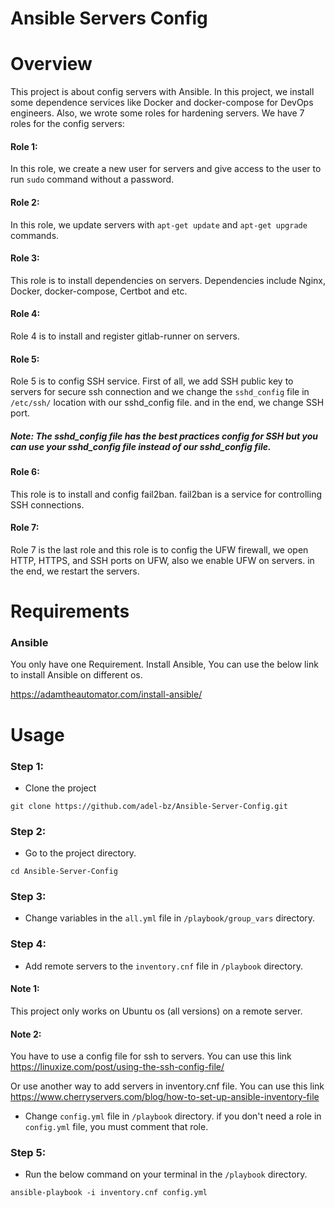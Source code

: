 # Ansible Servers Config

# Overview
This project is about config servers with Ansible. In this project, we install some dependence services like Docker and docker-compose for DevOps engineers.
Also, we wrote some roles for hardening servers.
We have 7 roles for the config servers:
#### Role 1: 
In this role, we create a new user for servers and give access to the user to run ``` sudo ``` command without a password.
#### Role 2: 
In this role, we update servers with ```apt-get update``` and ```apt-get upgrade``` commands.
#### Role 3: 
This role is to install dependencies on servers. Dependencies include Nginx, Docker, docker-compose, Certbot and etc.
#### Role 4:
Role 4 is to install and register gitlab-runner on servers.
#### Role 5:
Role 5 is to config SSH service. First of all, we add SSH public key to servers for secure ssh connection and we change the ```sshd_config``` file in ```/etc/ssh/``` location with our sshd_config file. and in the end, we change SSH port.
##### Note: The sshd_config file has the best practices config for SSH but you can use your sshd_config file instead of our sshd_config file.

#### Role 6:
This role is to install and config fail2ban. fail2ban is a service for controlling SSH connections.

#### Role 7:
Role 7 is the last role and this role is to config the UFW firewall, we open HTTP, HTTPS, and SSH ports on UFW, also we enable UFW on servers. in the end, we restart the servers.
# Requirements

### Ansible
You only have one Requirement. Install Ansible, You can use the below link to install Ansible on different os. 

https://adamtheautomator.com/install-ansible/

# Usage

### Step 1:
- Clone the project
```
git clone https://github.com/adel-bz/Ansible-Server-Config.git
```
### Step 2:
- Go to the project directory.
```
cd Ansible-Server-Config
```
### Step 3:
- Change variables in the ```all.yml``` file in ```/playbook/group_vars``` directory.
  
### Step 4:
- Add remote servers to the ```inventory.cnf``` file in ```/playbook``` directory.


#### Note 1: 
This project only works on Ubuntu os (all versions) on a remote server.

#### Note 2:
You have to use a config file for ssh to servers. You can use this link https://linuxize.com/post/using-the-ssh-config-file/

Or use another way to add servers in inventory.cnf file. You can use this link https://www.cherryservers.com/blog/how-to-set-up-ansible-inventory-file

- Change ```config.yml``` file in ```/playbook``` directory. if you don't need a role in ```config.yml``` file, you must comment that role.

### Step 5:
- Run the below command on your terminal in the ```/playbook``` directory.

```
ansible-playbook -i inventory.cnf config.yml
``` 
